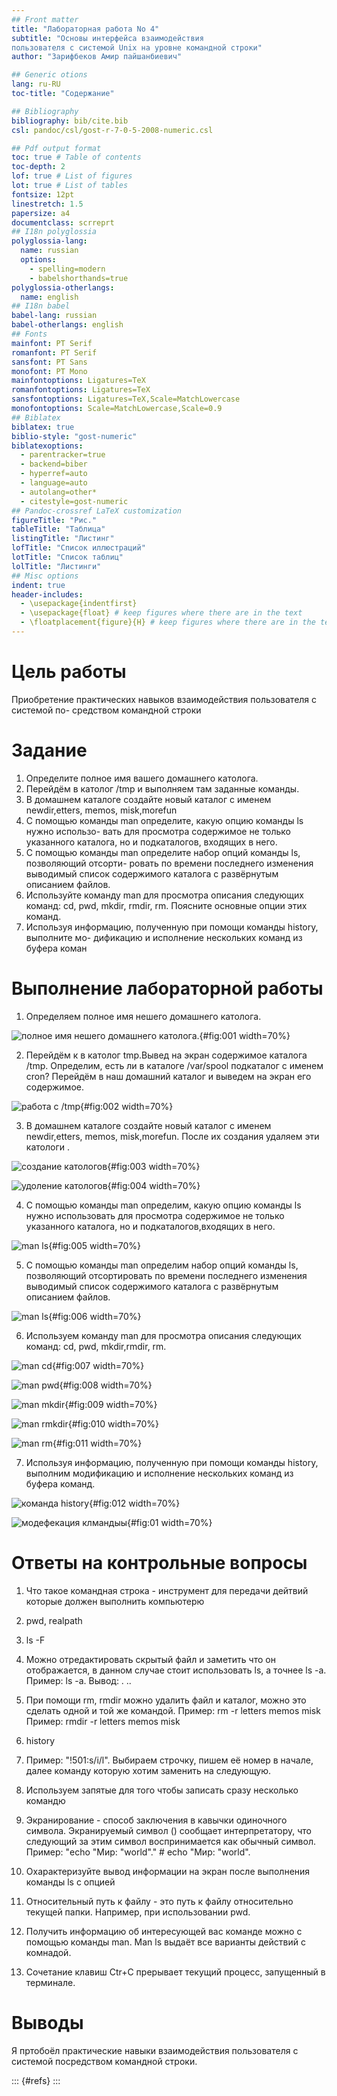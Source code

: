 ```yaml
---
## Front matter
title: "Лабораторная работа No 4"
subtitle: "Основы интерфейса взаимодействия
пользователя с системой Unix на уровне командной строки"
author: "Зарифбеков Амир пайшанбиевич"

## Generic otions
lang: ru-RU
toc-title: "Содержание"

## Bibliography
bibliography: bib/cite.bib
csl: pandoc/csl/gost-r-7-0-5-2008-numeric.csl

## Pdf output format
toc: true # Table of contents
toc-depth: 2
lof: true # List of figures
lot: true # List of tables
fontsize: 12pt
linestretch: 1.5
papersize: a4
documentclass: scrreprt
## I18n polyglossia
polyglossia-lang:
  name: russian
  options:
	- spelling=modern
	- babelshorthands=true
polyglossia-otherlangs:
  name: english
## I18n babel
babel-lang: russian
babel-otherlangs: english
## Fonts
mainfont: PT Serif
romanfont: PT Serif
sansfont: PT Sans
monofont: PT Mono
mainfontoptions: Ligatures=TeX
romanfontoptions: Ligatures=TeX
sansfontoptions: Ligatures=TeX,Scale=MatchLowercase
monofontoptions: Scale=MatchLowercase,Scale=0.9
## Biblatex
biblatex: true
biblio-style: "gost-numeric"
biblatexoptions:
  - parentracker=true
  - backend=biber
  - hyperref=auto
  - language=auto
  - autolang=other*
  - citestyle=gost-numeric
## Pandoc-crossref LaTeX customization
figureTitle: "Рис."
tableTitle: "Таблица"
listingTitle: "Листинг"
lofTitle: "Список иллюстраций"
lotTitle: "Список таблиц"
lolTitle: "Листинги"
## Misc options
indent: true
header-includes:
  - \usepackage{indentfirst}
  - \usepackage{float} # keep figures where there are in the text
  - \floatplacement{figure}{H} # keep figures where there are in the text
---
```


# Цель работы

Приобретение практических навыков взаимодействия пользователя с системой по-
средством командной строки

# Задание

1. Определите полное имя вашего домашнего католога.
2. Перейдём в католог /tmp и выполняем там заданные команды.
3. В домашнем каталоге создайте новый каталог с именем newdir,etters, memos, misk,morefun
4. С помощью команды man определите, какую опцию команды ls нужно использо-
вать для просмотра содержимое не только указанного каталога, но и подкаталогов,
входящих в него.
5. С помощью команды man определите набор опций команды ls, позволяющий отсорти-
ровать по времени последнего изменения выводимый список содержимого каталога
с развёрнутым описанием файлов.
6. Используйте команду man для просмотра описания следующих команд: cd, pwd, mkdir,
rmdir, rm. Поясните основные опции этих команд.
7. Используя информацию, полученную при помощи команды history, выполните мо-
дификацию и исполнение нескольких команд из буфера коман

# Выполнение лабораторной работы

1. Определяем полное имя нешего домашнего католога.

![полное имя нешего домашнего католога.](image/1.png){#fig:001 width=70%}

2. Перейдём к в католог tmp.Вывед на экран содержимое каталога /tmp. Определим, есть ли в каталоге /var/spool подкаталог с именем cron? Перейдём в наш домашний каталог и выведем на экран его содержимое.

![работа с /tmp](image/2.png){#fig:002 width=70%}

3. В домашнем каталоге создайте новый каталог с именем newdir,etters, memos, misk,morefun. После их создания удаляем эти катологи .

![создание катологов](image/3.png){#fig:003 width=70%}

![удоление катологов](image/4.png){#fig:004 width=70%}

4. С помощью команды man определим, какую опцию команды ls нужно использовать для просмотра содержимое не только указанного каталога, но и подкаталогов,входящих в него.

![man ls](image/5.png){#fig:005 width=70%}

5. С помощью команды man определим набор опций команды ls, позволяющий отсортировать по времени последнего изменения выводимый список содержимого каталога с развёрнутым описанием файлов.

![man ls](image/6.png){#fig:006 width=70%} 

6. Используем команду man для просмотра описания следующих команд: cd, pwd, mkdir,rmdir, rm. 

![man cd](image/7.png){#fig:007 width=70%} 

![man pwd](image/8.png){#fig:008 width=70%} 

![man mkdir](image/9.png){#fig:009 width=70%}

![man rmkdir](image/10.png){#fig:010 width=70%} 

![man rm](image/11.png){#fig:011 width=70%} 
 
7. Используя информацию, полученную при помощи команды history, выполним модификацию и исполнение нескольких команд из буфера команд.

![команда history](image/12.png){#fig:012 width=70%} 

![модефекация клмандыы](image/13.png){#fig:01 width=70%} 

#   Ответы на контрольные вопросы

1. Что такое командная строка - инструмент для передачи дейтвий которые должен выполнить компьютерю
2. pwd, realpath

3. ls -F

4. Можно отредактировать скрытый файл и заметить что он отображается, в данном случае стоит использовать ls, а точнее ls -a.
 Пример: ls -a. Вывод: . ..

5. При помощи rm, rmdir можно удалить файл и каталог, можно это сделать
одной и той же командой. 
Пример: rm -r letters memos misk
Пример: rmdir -r letters memos misk

6. history

7. Пример: "!501:s/i/l". Выбираем строчку, пишем её номер в начале, далее команду которую хотим заменить на следующую.

8. Используем запятые для того чтобы записать сразу несколько командю

9. Экранирование - способ заключения в кавычки одиночного символа. Экранируемый символ (\) сообщает интерпретатору, что следующий за этим символ воспринимается как обычный символ.
Пример: "echo "Мир: \"world\"." # echo "Мир: \"world\".

10. Охарактеризуйте вывод информации на экран после выполнения команды ls с опцией

11. Относительный путь к файлу - это путь к файлу относительно текущей папки. Например, при использовании pwd.

12. Получить информацию об интересующей вас команде можно с помощью команды man. 
Man ls выдаёт все варианты действий с комнадой.

13. Сочетание клавиш Ctr+C прерывает текущий процесс, запущенный в терминале.

# Выводы

Я пртобоёл практические навыки взаимодействия пользователя с системой посредством командной строки.

::: {#refs}
:::
